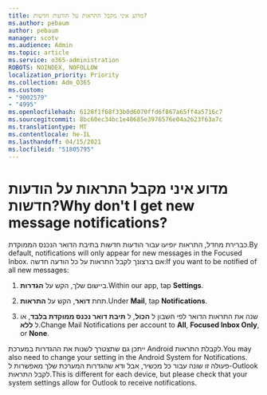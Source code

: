 ```yaml
---
title: מדוע איני מקבל התראות על הודעות חדשות?
ms.author: pebaum
author: pebaum
manager: scotv
ms.audience: Admin
ms.topic: article
ms.service: o365-administration
ROBOTS: NOINDEX, NOFOLLOW
localization_priority: Priority
ms.collection: Adm_O365
ms.custom:
- "9002579"
- "4995"
ms.openlocfilehash: 6128f1f68f33b0d6070ffd6f867a65ff4a5716c7
ms.sourcegitcommit: 8bc60ec34bc1e40685e3976576e04a2623f63a7c
ms.translationtype: MT
ms.contentlocale: he-IL
ms.lasthandoff: 04/15/2021
ms.locfileid: "51805795"
---
```

# <a name="why-dont-i-get-new-message-notifications"></a><span data-ttu-id="b349d-102">מדוע איני מקבל התראות על הודעות חדשות?</span><span class="sxs-lookup"><span data-stu-id="b349d-102">Why don't I get new message notifications?</span></span>

<span data-ttu-id="b349d-103">כברירת מחדל, התראות יופיעו עבור הודעות חדשות בתיבת הדואר הנכנס הממוקדת.</span><span class="sxs-lookup"><span data-stu-id="b349d-103">By default, notifications will only appear for new messages in the Focused Inbox.</span></span> <span data-ttu-id="b349d-104">אם ברצונך לקבל התראות על כל הודעה חדשה:</span><span class="sxs-lookup"><span data-stu-id="b349d-104">If you want to be notified of all new messages:</span></span>

1. <span data-ttu-id="b349d-105">ביישום שלך, הקש על **הגדרות**.</span><span class="sxs-lookup"><span data-stu-id="b349d-105">Within our app, tap **Settings**.</span></span>

2. <span data-ttu-id="b349d-106">תחת **דואר**, הקש על **התראות**.</span><span class="sxs-lookup"><span data-stu-id="b349d-106">Under **Mail**, tap **Notifications**.</span></span>

3. <span data-ttu-id="b349d-107">שנה את התראות הדואר לפי חשבון ל **הכול**, ל **תיבת דואר נכנס ממוקדת בלבד**, או ל **ללא**.</span><span class="sxs-lookup"><span data-stu-id="b349d-107">Change Mail Notifications per account to **All**, **Focused Inbox Only**, or **None**.</span></span>

<span data-ttu-id="b349d-108">ייתכן גם שתצטרך לשנות את ההגדרות במערכת Android לקבלת התראות.</span><span class="sxs-lookup"><span data-stu-id="b349d-108">You may also need to change your setting in the Android System for Notifications.</span></span> <span data-ttu-id="b349d-109">פעולה זו שונה עבור כל מכשיר, אבל ודא שהגדרות המערכת שלך מאפשרות ל-Outlook לקבל התראות.</span><span class="sxs-lookup"><span data-stu-id="b349d-109">This is different for each device, but please check that your system settings allow for Outlook to receive notifications.</span></span>
